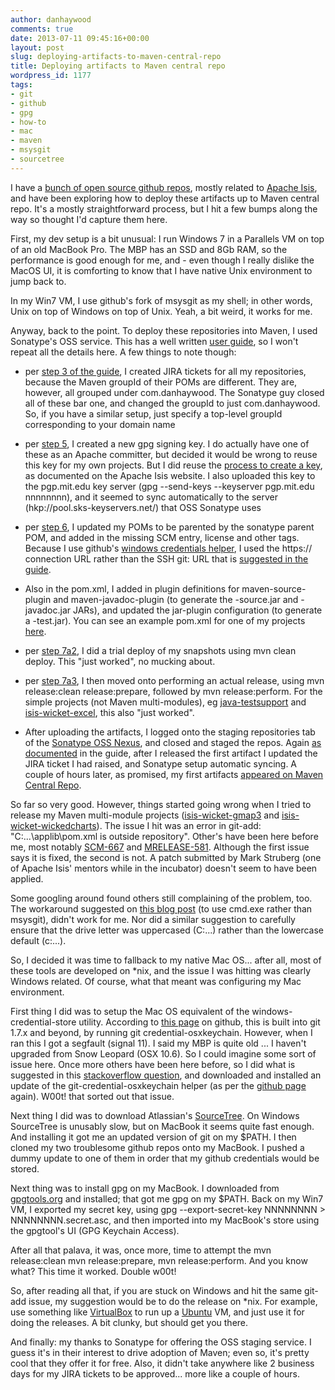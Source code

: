 ```yaml
---
author: danhaywood
comments: true
date: 2013-07-11 09:45:16+00:00
layout: post
slug: deploying-artifacts-to-maven-central-repo
title: Deploying artifacts to Maven central repo
wordpress_id: 1177
tags:
- git
- github
- gpg
- how-to
- mac
- maven
- msysgit
- sourcetree
---
```


I have a [bunch of open source github repos](https://github.com/danhaywood?tab=repositories), mostly related to [Apache Isis](http://isis.apache.org), and have been exploring how to deploy these artifacts up to Maven central repo. It's a mostly straightforward process, but I hit a few bumps along the way so thought I'd capture them here.

First, my dev setup is a bit unusual: I run Windows 7 in a Parallels VM on top of an old MacBook Pro. The MBP has an SSD and 8Gb RAM, so the performance is good enough for me, and - even though I really dislike the MacOS UI, it is comforting to know that I have native Unix environment to jump back to.

In my Win7 VM, I use github's fork of msysgit as my shell; in other words, Unix on top of Windows on top of Unix. Yeah, a bit weird, it works for me.

Anyway, back to the point. To deploy these repositories into Maven, <!-- more -->I used Sonatype's OSS service. This has a well written [user guide](https://docs.sonatype.org/display/Repository/Sonatype+OSS+Maven+Repository+Usage+Guide), so I won't repeat all the details here. A few things to note though:



	
  * per [step 3 of the guide](https://docs.sonatype.org/display/Repository/Sonatype+OSS+Maven+Repository+Usage+Guide#SonatypeOSSMavenRepositoryUsageGuide-3.CreateaJIRAticket), I created JIRA tickets for all my repositories, because the Maven groupId of their POMs are different. They are, however, all grouped under com.danhaywood. The Sonatype guy closed all of these bar one, and changed the groupId to just com.danhaywood. So, if you have a similar setup, just specify a top-level groupId corresponding to your domain name

	
  * per [step 5](https://docs.sonatype.org/display/Repository/Sonatype+OSS+Maven+Repository+Usage+Guide#SonatypeOSSMavenRepositoryUsageGuide-7a.3.StageaRelease), I created a new gpg signing key. I do actually have one of these as an Apache committer, but decided it would be wrong to reuse this key for my own projects. But I did reuse the [process to create a key](http://isis.apache.org/contributors/key-generation.html), as documented on the Apache Isis website. I also uploaded this key to the pgp.mit.edu key server (gpg --send-keys --keyserver pgp.mit.edu nnnnnnnn), and it seemed to sync automatically to the server (hkp://pool.sks-keyservers.net/) that OSS Sonatype uses

	
  * per [step 6](https://docs.sonatype.org/display/Repository/Sonatype+OSS+Maven+Repository+Usage+Guide#SonatypeOSSMavenRepositoryUsageGuide-6.CentralSyncRequirement), I updated my POMs to be parented by the sonatype parent POM, and added in the missing SCM entry, license and other tags. Because I use github's [windows credentials helper](https://gitcredentialstore.codeplex.com/), I used the https:// connection URL rather than the SSH git: URL that is [suggested in the guide](https://docs.sonatype.org/display/Repository/Sonatype+OSS+Maven+Repository+Usage+Guide#SonatypeOSSMavenRepositoryUsageGuide-7a.1.POMandsettingsconfig).

	
  * Also in the pom.xml, I added in plugin definitions for maven-source-plugin and maven-javadoc-plugin (to generate the -source.jar and -javadoc.jar JARs), and updated the jar-plugin configuration (to generate a -test.jar). You can see an example pom.xml for one of my projects [here](https://github.com/danhaywood/java-testsupport/blob/49b9236dba82abb303f125245cfc49059745685c/pom.xml).

	
  * per [step 7a2](https://docs.sonatype.org/display/Repository/Sonatype+OSS+Maven+Repository+Usage+Guide#SonatypeOSSMavenRepositoryUsageGuide-7a.2.PublishSnapshots), I did a trial deploy of my snapshots using mvn clean deploy. This "just worked", no mucking about.

	
  * per [step 7a3](https://docs.sonatype.org/display/Repository/Sonatype+OSS+Maven+Repository+Usage+Guide#SonatypeOSSMavenRepositoryUsageGuide-7a.3.StageaRelease), I then moved onto performing an actual release, using mvn release:clean release:prepare, followed by mvn release:perform.  For the simple projects (not Maven multi-modules), eg [java-testsupport](https://github.com/danhaywood/java-testsupport) and [isis-wicket-excel](https://github.com/danhaywood/isis-wicket-excel), this also "just worked".  
        

        
  * After uploading the artifacts, I logged onto the staging repositories tab of the [Sonatype OSS Nexus](https://oss.sonatype.org/index.html#stagingRepositories), and closed and staged the repos.   Again [as documented](https://docs.sonatype.org/display/Repository/Sonatype+OSS+Maven+Repository+Usage+Guide#SonatypeOSSMavenRepositoryUsageGuide-9.ActivateCentralSync) in the guide, after I released the first artifact I updated the JIRA ticket I had raised, and Sonatype setup automatic syncing.  A couple of hours later, as promised, my first artifacts [appeared on Maven Central Repo](http://search.maven.org/#search%7Cga%7C1%7Cdanhaywood).



So far so very good.  However, things started going wrong when I tried to release my Maven multi-module projects ([isis-wicket-gmap3](https://github.com/danhaywood/isis-wicket-gmap3) and [isis-wicket-wickedcharts](https://github.com/danhaywood/isis-wicket-wickedcharts)).  The issue I hit was an error in git-add: "C:\...\applib\pom.xml is outside repository".  Other's have been here before me, most notably [SCM-667](https://jira.codehaus.org/browse/SCM-667) and [MRELEASE-581](http://jira.codehaus.org/browse/MRELEASE-581).  Although the first issue says it is fixed, the second is not.  A patch submitted by Mark Struberg (one of Apache Isis' mentors while in the incubator) doesn't seem to have been applied.

Some googling around found others still complaining of the problem, too.  The workaround suggested on [this blog post](http://gibaholms.wordpress.com/category/java/maven/) (to use cmd.exe rather than msysgit), didn't work for me.  Nor did a similar suggestion to carefully ensure that the drive letter was uppercased (C:\...) rather than the lowercase default (c:\...).

So, I decided it was time to fallback to my native Mac OS... after all, most of these tools are developed on *nix, and the issue I was hitting was clearly Windows related.  Of course, what that meant was configuring my Mac environment.

First thing I did was to setup the Mac OS equivalent of the windows-credential-store utility.  According to [this page](https://help.github.com/articles/set-up-git#platform-mac) on github, this is built into git 1.7.x and beyond, by running git credential-osxkeychain.  However, when I ran this I got a segfault (signal 11).  I said my MBP is quite old ... I haven't upgraded from Snow Leopard (OSX 10.6).  So I could imagine some sort of issue here.  Once more others have been here before, so I did what is suggested in this [stackoverflow question](http://stackoverflow.com/questions/14272634/error-git-credential-osxkeychain-died-of-signal-11), and downloaded and installed an update of the git-credential-osxkeychain helper (as per the [github page](https://help.github.com/articles/set-up-git#platform-mac) again).  W00t! that sorted out that issue.

Next thing I did was to download Atlassian's [SourceTree](http://www.sourcetreeapp.com/).  On Windows SourceTree is unusably slow, but on MacBook it seems quite fast enough.  And installing it got me an updated version of git on my $PATH.  I then cloned my two troublesome github repos onto my MacBook.  I pushed a dummy update to one of them in order that my github credentials would be stored.

Next thing was to install gpg on my MacBook.  I downloaded from [gpgtools.org](https://gpgtools.org/installer/index.html) and installed; that got me gpg on my $PATH.  Back on my Win7 VM, I exported my secret key, using gpg --export-secret-key NNNNNNNN > NNNNNNNN.secret.asc, and then imported into my MacBook's store using the gpgtool's UI (GPG Keychain Access).

After all that palava, it was, once more, time to attempt the mvn release:clean mvn release:prepare, mvn release:perform.  And you know what?  This time it worked.  Double w00t!

So, after reading all that, if you are stuck on Windows and hit the same git-add issue, my suggestion would be to do the release on *nix.  For example, use something like [VirtualBox](https://www.virtualbox.org/) to run up a [Ubuntu](http://www.ubuntu.com/) VM, and just use it for doing the releases.  A bit clunky, but should get you there.

And finally: my thanks to Sonatype for offering the OSS staging service.  I guess it's in their interest to drive adoption of Maven; even so, it's pretty cool that they offer it for free.  Also, it didn't take anywhere like 2 business days for my JIRA tickets to be approved... more like a couple of hours. 
